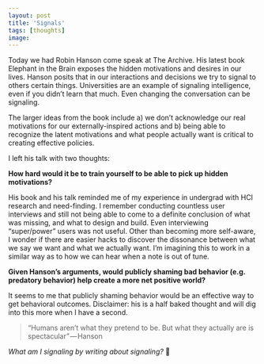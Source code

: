 ```yaml
---
layout: post
title: 'Signals'
tags: [thoughts]
image:
---
```


Today we had Robin Hanson come speak at The Archive. His latest book Elephant in the Brain exposes the hidden motivations and desires in our lives. Hanson posits that in our interactions and decisions we try to signal to others certain things. Universities are an example of signaling intelligence, even if you didn’t learn that much. Even changing the conversation can be signaling.

The larger ideas from the book include a) we don’t acknowledge our real motivations for our externally-inspired actions and b) being able to recognize the latent motivations and what people actually want is critical to creating effective policies.

I left his talk with two thoughts:

**How hard would it be to train yourself to be able to pick up hidden motivations?**

His book and his talk reminded me of my experience in undergrad with HCI research and need-finding. I remember conducting countless user interviews and still not being able to come to a definite conclusion of what was missing, and what to design and build. Even interviewing “super/power” users was not useful. Other than becoming more self-aware, I wonder if there are easier hacks to discover the dissonance between what we say we want and what we actually want. I’m imagining this to work in a similar way as to how we can hear when a note is out of tune.

**Given Hanson’s arguments, would publicly shaming bad behavior (e.g. predatory behavior) help create a more net positive world?**

It seems to me that publicly shaming behavior would be an effective way to get behavioral outcomes. Disclaimer: his is a half baked thought and will dig into this more when I have a second.

> “Humans aren’t what they pretend to be. But what they actually are is spectacular” — Hanson

_What am I signaling by writing about signaling?_ 🤔